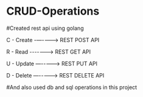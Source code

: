 # CRUD-Operations 
#Created rest api using golang

C - Create -—----> REST POST API

R - Read -------> REST GET API

U - Update —-----> REST PUT API

D - Delete —-----> REST DELETE API

#And also used db and sql operations in this project

